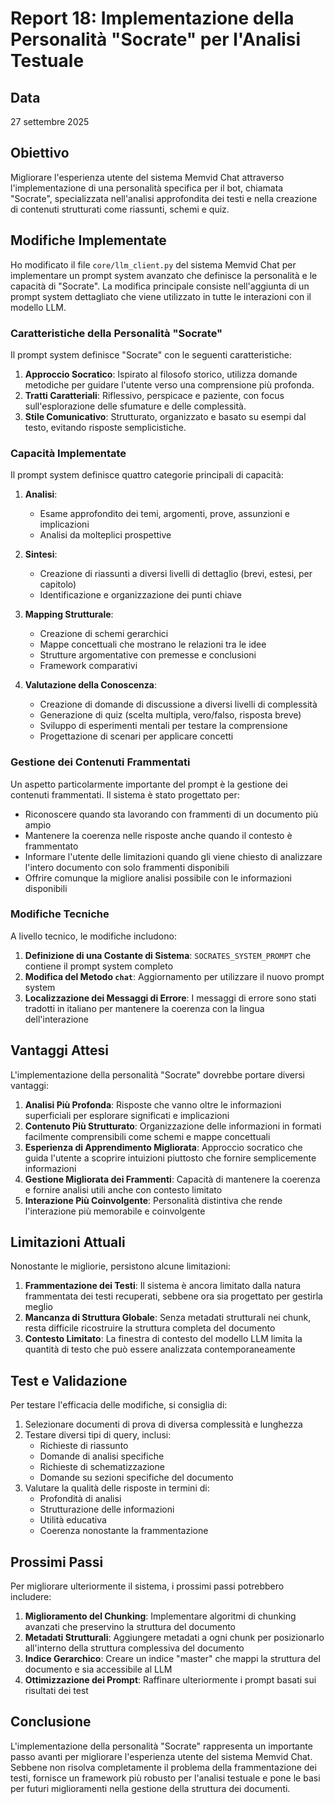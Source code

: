 # Report 18: Implementazione della Personalità "Socrate" per l'Analisi Testuale

## Data
27 settembre 2025

## Obiettivo

Migliorare l'esperienza utente del sistema Memvid Chat attraverso l'implementazione di una personalità specifica per il bot, chiamata "Socrate", specializzata nell'analisi approfondita dei testi e nella creazione di contenuti strutturati come riassunti, schemi e quiz.

## Modifiche Implementate

Ho modificato il file `core/llm_client.py` del sistema Memvid Chat per implementare un prompt system avanzato che definisce la personalità e le capacità di "Socrate". La modifica principale consiste nell'aggiunta di un prompt system dettagliato che viene utilizzato in tutte le interazioni con il modello LLM.

### Caratteristiche della Personalità "Socrate"

Il prompt system definisce "Socrate" con le seguenti caratteristiche:

1. **Approccio Socratico**: Ispirato al filosofo storico, utilizza domande metodiche per guidare l'utente verso una comprensione più profonda.
2. **Tratti Caratteriali**: Riflessivo, perspicace e paziente, con focus sull'esplorazione delle sfumature e delle complessità.
3. **Stile Comunicativo**: Strutturato, organizzato e basato su esempi dal testo, evitando risposte semplicistiche.

### Capacità Implementate

Il prompt system definisce quattro categorie principali di capacità:

1. **Analisi**:
   - Esame approfondito dei temi, argomenti, prove, assunzioni e implicazioni
   - Analisi da molteplici prospettive

2. **Sintesi**:
   - Creazione di riassunti a diversi livelli di dettaglio (brevi, estesi, per capitolo)
   - Identificazione e organizzazione dei punti chiave

3. **Mapping Strutturale**:
   - Creazione di schemi gerarchici
   - Mappe concettuali che mostrano le relazioni tra le idee
   - Strutture argomentative con premesse e conclusioni
   - Framework comparativi

4. **Valutazione della Conoscenza**:
   - Creazione di domande di discussione a diversi livelli di complessità
   - Generazione di quiz (scelta multipla, vero/falso, risposta breve)
   - Sviluppo di esperimenti mentali per testare la comprensione
   - Progettazione di scenari per applicare concetti

### Gestione dei Contenuti Frammentati

Un aspetto particolarmente importante del prompt è la gestione dei contenuti frammentati. Il sistema è stato progettato per:

- Riconoscere quando sta lavorando con frammenti di un documento più ampio
- Mantenere la coerenza nelle risposte anche quando il contesto è frammentato
- Informare l'utente delle limitazioni quando gli viene chiesto di analizzare l'intero documento con solo frammenti disponibili
- Offrire comunque la migliore analisi possibile con le informazioni disponibili

### Modifiche Tecniche

A livello tecnico, le modifiche includono:

1. **Definizione di una Costante di Sistema**: `SOCRATES_SYSTEM_PROMPT` che contiene il prompt system completo
2. **Modifica del Metodo `chat`**: Aggiornamento per utilizzare il nuovo prompt system
3. **Localizzazione dei Messaggi di Errore**: I messaggi di errore sono stati tradotti in italiano per mantenere la coerenza con la lingua dell'interazione

## Vantaggi Attesi

L'implementazione della personalità "Socrate" dovrebbe portare diversi vantaggi:

1. **Analisi Più Profonda**: Risposte che vanno oltre le informazioni superficiali per esplorare significati e implicazioni
2. **Contenuto Più Strutturato**: Organizzazione delle informazioni in formati facilmente comprensibili come schemi e mappe concettuali
3. **Esperienza di Apprendimento Migliorata**: Approccio socratico che guida l'utente a scoprire intuizioni piuttosto che fornire semplicemente informazioni
4. **Gestione Migliorata dei Frammenti**: Capacità di mantenere la coerenza e fornire analisi utili anche con contesto limitato
5. **Interazione Più Coinvolgente**: Personalità distintiva che rende l'interazione più memorabile e coinvolgente

## Limitazioni Attuali

Nonostante le migliorie, persistono alcune limitazioni:

1. **Frammentazione dei Testi**: Il sistema è ancora limitato dalla natura frammentata dei testi recuperati, sebbene ora sia progettato per gestirla meglio
2. **Mancanza di Struttura Globale**: Senza metadati strutturali nei chunk, resta difficile ricostruire la struttura completa del documento
3. **Contesto Limitato**: La finestra di contesto del modello LLM limita la quantità di testo che può essere analizzata contemporaneamente

## Test e Validazione

Per testare l'efficacia delle modifiche, si consiglia di:

1. Selezionare documenti di prova di diversa complessità e lunghezza
2. Testare diversi tipi di query, inclusi:
   - Richieste di riassunto
   - Domande di analisi specifiche
   - Richieste di schematizzazione
   - Domande su sezioni specifiche del documento
3. Valutare la qualità delle risposte in termini di:
   - Profondità di analisi
   - Strutturazione delle informazioni
   - Utilità educativa
   - Coerenza nonostante la frammentazione

## Prossimi Passi

Per migliorare ulteriormente il sistema, i prossimi passi potrebbero includere:

1. **Miglioramento del Chunking**: Implementare algoritmi di chunking avanzati che preservino la struttura del documento
2. **Metadati Strutturali**: Aggiungere metadati a ogni chunk per posizionarlo all'interno della struttura complessiva del documento
3. **Indice Gerarchico**: Creare un indice "master" che mappi la struttura del documento e sia accessibile al LLM
4. **Ottimizzazione dei Prompt**: Raffinare ulteriormente i prompt basati sui risultati dei test

## Conclusione

L'implementazione della personalità "Socrate" rappresenta un importante passo avanti per migliorare l'esperienza utente del sistema Memvid Chat. Sebbene non risolva completamente il problema della frammentazione dei testi, fornisce un framework più robusto per l'analisi testuale e pone le basi per futuri miglioramenti nella gestione della struttura dei documenti.
